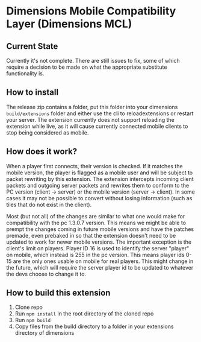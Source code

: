 # Dimensions Mobile Compatibility Layer (Dimensions MCL)
## Current State
Currently it's not complete. There are still issues to fix, some of which require a decision to be made on what the appropriate substitute functionality is.

## How to install
The release zip contains a folder, put this folder into your dimensions ``build/extensions`` folder and either use the cli to reloadextensions or restart your server. The extension currently does not support reloading the extension while live, as it will cause currently connected mobile clients to stop being considered as mobile.

## How does it work?
When a player first connects, their version is checked. If it matches the mobile version, the player is flagged as a mobile user and will be subject to packet rewriting by this extension. The extension intercepts incoming client packets and outgoing server packets and rewrites them to conform to the PC version (client -> server) or the mobile version (server -> client). In some cases it may not be possible to convert without losing information (such as tiles that do not exist in the client).

Most (but not all) of the changes are similar to what one would make for compatibility with the pc 1.3.0.7 version. This means we might be able to prempt the changes coming in future mobile versions and have the patches premade, even prebaked in so that the extension doesn't need to be updated to work for newer mobile versions. The important exception is the client's limit on players. Player ID 16 is used to identify the server "player" on mobile, which instead is 255 in the pc version. This means player ids 0-15 are the only ones usable on mobile for real players. This might change in the future, which will require the server player id to be updated to whatever the devs choose to change it to.

## How to build this extension
1. Clone repo
2. Run ``npm install`` in the root directory of the cloned repo
3. Run ``npm build``
4. Copy files from the build directory to a folder in your extensions directory of dimensions
